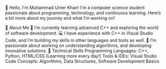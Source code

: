 👋 Hello, I'm Muhammad Umer Khan!
I'm a computer science student passionate about programming, technology, and continuous learning. Here’s a bit more about my journey and what I’m working on!

🚀 About Me
🌱 I’m currently learning advanced C++ and exploring the world of software development.
💻 I have experience with C++ in Visual Studio Code, and I’m building my skills in other languages and tools as well.
🤖 I’m passionate about working on understanding algorithms, and developing innovative solutions.
💼 Technical Skills
Programming Languages: C++, Python, HTML/CSS (Learning more every day!)
Tools & IDEs: Visual Studio Code
Concepts: Algorithms, Data Structures, Software Development Basics
